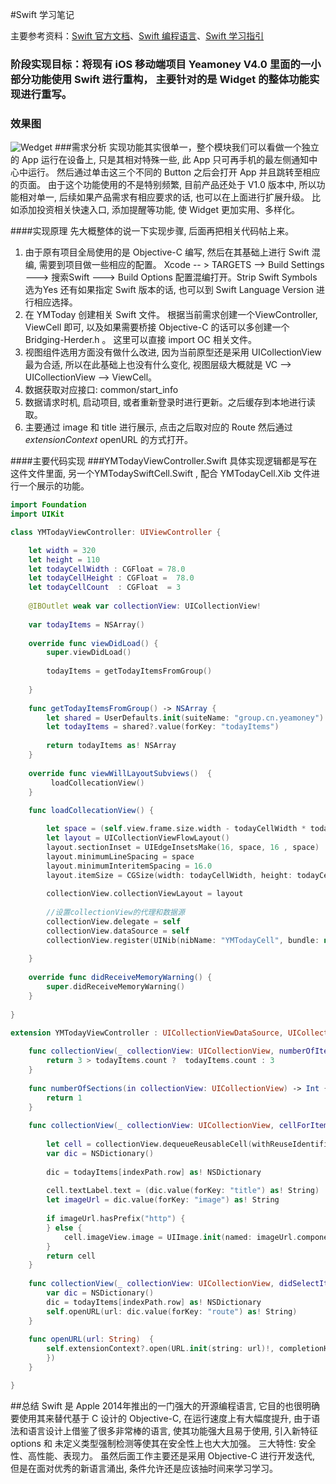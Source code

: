 #Swift 学习笔记

主要参考资料：[Swift 官方文档](https://swift.org/documentation/#the-swift-programming-language)、[Swift 编程语言](https://www.cnswift.org/)、[Swift 学习指引](http://swiftguide.cn/)

### 阶段实现目标：将现有 iOS 移动端项目 Yeamoney V4.0 里面的一小部分功能使用 Swift 进行重构， 主要针对的是 Widget 的整体功能实现进行重写。

### 效果图
![Wedget](https://s1.ax1x.com/2018/06/08/Cb92GV.jpg)
###需求分析
实现功能其实很单一，整个模块我们可以看做一个独立的 App 运行在设备上, 只是其相对特殊一些, 此 App 只可再手机的最左侧通知中心中运行。 
然后通过单击这三个不同的 Button 之后会打开 App 并且跳转至相应的页面。
由于这个功能使用的不是特别频繁, 目前产品还处于 V1.0 版本中, 所以功能相对单一, 后续如果产品需求有相应要求的话, 也可以在上面进行扩展升级。
比如添加投资相关快速入口, 添加提醒等功能, 使 Widget 更加实用、多样化。

####实现原理
先大概整体的说一下实现步骤, 后面再把相关代码帖上来。

1. 由于原有项目全局使用的是 Objective-C 编写, 然后在其基础上进行 Swift 混编, 需要到项目做一些相应的配置。 Xcode -- > TARGETS --> Build Settings ---> 搜索Swift ---> Build Options 配置混编打开。Strip Swift Symbols 选为Yes 还有如果指定 Swift 版本的话, 也可以到 Swift Language Version 进行相应选择。
2. 在 YMToday 创建相关 Swift 文件。 根据当前需求创建一个ViewController, ViewCell 即可, 以及如果需要桥接 Objective-C 的话可以多创建一个 Bridging-Herder.h 。 这里可以直接 import OC 相关文件。
3. 视图组件选用方面没有做什么改进, 因为当前原型还是采用 UICollectionView 最为合适, 所以在此基础上也没有什么变化, 视图层级大概就是 VC --> UICollectionView --> ViewCell。
4. 数据获取对应接口: common/start_info
5. 数据请求时机, 启动项目, 或者重新登录时进行更新。之后缓存到本地进行读取。
6. 主要通过 image 和 title 进行展示, 点击之后取对应的 Route 然后通过 *extensionContext* openURL 的方式打开。


####主要代码实现
###YMTodayViewController.Swift 
具体实现逻辑都是写在这件文件里面, 另一个YMTodaySwiftCell.Swift , 配合 YMTodayCell.Xib 文件进行一个展示的功能。
``` Swift
import Foundation
import UIKit

class YMTodayViewController: UIViewController {

    let width = 320
    let height = 110
    let todayCellWidth : CGFloat = 78.0
    let todayCellHeight : CGFloat =  78.0
    let todayCellCount  : CGFloat  = 3
    
    @IBOutlet weak var collectionView: UICollectionView!
    
    var todayItems = NSArray()
    
    override func viewDidLoad() {
        super.viewDidLoad()
        
        todayItems = getTodayItemsFromGroup()
       
    }
    
    func getTodayItemsFromGroup() -> NSArray {
        let shared = UserDefaults.init(suiteName: "group.cn.yeamoney")
        let todayItems = shared?.value(forKey: "todayItems")
        
        return todayItems as! NSArray
    }
    
    override func viewWillLayoutSubviews()  {
         loadCollecationView()
    }
    
    func loadCollecationView() {

        let space = (self.view.frame.size.width - todayCellWidth * todayCellCount) / (todayCellCount + 1)
        let layout = UICollectionViewFlowLayout()
        layout.sectionInset = UIEdgeInsetsMake(16, space, 16 , space)
        layout.minimumLineSpacing = space
        layout.minimumInteritemSpacing = 16.0
        layout.itemSize = CGSize(width: todayCellWidth, height: todayCellHeight)
        
        collectionView.collectionViewLayout = layout
        
        //设置collectionView的代理和数据源
        collectionView.delegate = self
        collectionView.dataSource = self
        collectionView.register(UINib(nibName: "YMTodayCell", bundle: nil), forCellWithReuseIdentifier: "YMTodayCell")
        
    }
    
    override func didReceiveMemoryWarning() {
        super.didReceiveMemoryWarning()
    }
    
}

extension YMTodayViewController : UICollectionViewDataSource, UICollectionViewDelegate {
    
    func collectionView(_ collectionView: UICollectionView, numberOfItemsInSection section: Int) -> Int {
        return 3 > todayItems.count ?  todayItems.count : 3
    }
    
    func numberOfSections(in collectionView: UICollectionView) -> Int {
        return 1
    }
    
    func collectionView(_ collectionView: UICollectionView, cellForItemAt indexPath: IndexPath) -> UICollectionViewCell {
        
        let cell = collectionView.dequeueReusableCell(withReuseIdentifier: "YMTodayCell", for: indexPath) as! YMTodaySwiftCell
        var dic = NSDictionary()
        
        dic = todayItems[indexPath.row] as! NSDictionary
        
        cell.textLabel.text = (dic.value(forKey: "title") as! String)
        let imageUrl = dic.value(forKey: "image") as! String
        
        if imageUrl.hasPrefix("http") {
        } else {
            cell.imageView.image = UIImage.init(named: imageUrl.components(separatedBy: "://").last!)
        }
        return cell
    }
    
    func collectionView(_ collectionView: UICollectionView, didSelectItemAt indexPath: IndexPath) {
        var dic = NSDictionary()
        dic = todayItems[indexPath.row] as! NSDictionary
        self.openURL(url: dic.value(forKey: "route") as! String)
    }
    
    func openURL(url: String)  {
        self.extensionContext?.open(URL.init(string: url)!, completionHandler: { (success) in
        })
    }

}
```

##总结
Swift 是 Apple 2014年推出的一门强大的开源编程语言, 它目的也很明确要使用其来替代基于 C 设计的 Objective-C, 在运行速度上有大幅度提升, 由于语法和语言设计上借鉴了很多非常棒的语言, 使其功能强大且易于使用, 引入新特征 options 和 未定义类型强制检测等使其在安全性上也大大加强。
三大特性: 安全性、高性能、表现力。
虽然后面工作主要还是采用 Objective-C 进行开发迭代, 但是在面对优秀的新语言涌出, 条件允许还是应该抽时间来学习学习。 















